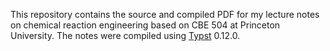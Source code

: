 This repository contains the source and compiled PDF for my lecture notes on chemical reaction engineering based on CBE 504 at Princeton University. The notes were compiled using [Typst](https://typst.app/) 0.12.0.
